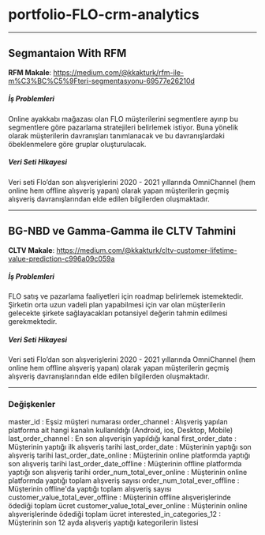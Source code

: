 # portfolio-FLO-crm-analytics
-------------

## Segmantaion With RFM 

**RFM Makale**:
https://medium.com/@kkakturk/rfm-ile-m%C3%BC%C5%9Fteri-segmentasyonu-69577e26210d

##### İş Problemleri 

Online ayakkabı mağazası olan FLO müşterilerini
segmentlere ayırıp bu segmentlere göre pazarlama
stratejileri belirlemek istiyor. Buna yönelik olarak
müşterilerin davranışları tanımlanacak ve bu
davranışlardaki öbeklenmelere göre gruplar oluşturulacak.


##### Veri Seti Hikayesi

Veri seti Flo’dan son alışverişlerini 2020 - 2021 yıllarında OmniChannel (hem online hem offline alışveriş yapan) 
olarak yapan müşterilerin geçmiş alışveriş davranışlarından elde edilen bilgilerden oluşmaktadır.


-------------

## BG-NBD ve Gamma-Gamma ile CLTV Tahmini 

**CLTV Makale**:
https://medium.com/@kkakturk/cltv-customer-lifetime-value-prediction-c996a09c059a

##### İş Problemleri 

FLO satış ve pazarlama faaliyetleri için roadmap 
belirlemek istemektedir. Şirketin orta uzun vadeli plan 
yapabilmesi için var olan müşterilerin gelecekte şirkete
sağlayacakları potansiyel değerin tahmin edilmesi
gerekmektedir.

##### Veri Seti Hikayesi

Veri seti Flo’dan son alışverişlerini 2020 - 2021 yıllarında OmniChannel (hem online hem offline alışveriş yapan) 
olarak yapan müşterilerin geçmiş alışveriş davranışlarından elde edilen bilgilerden oluşmaktadır.

-------------

### Değişkenler

master_id : Eşsiz müşteri numarası
order_channel : Alışveriş yapılan platforma ait hangi kanalın kullanıldığı (Android, ios, Desktop, Mobile)
last_order_channel : En son alışverişin yapıldığı kanal
first_order_date : Müşterinin yaptığı ilk alışveriş tarihi
last_order_date : Müşterinin yaptığı son alışveriş tarihi
last_order_date_online : Müşterinin online platformda yaptığı son alışveriş tarihi
last_order_date_offline : Müşterinin offline platformda yaptığı son alışveriş tarihi
order_num_total_ever_online : Müşterinin online platformda yaptığı toplam alışveriş sayısı
order_num_total_ever_offline : Müşterinin offline'da yaptığı toplam alışveriş sayısı
customer_value_total_ever_offline : Müşterinin offline alışverişlerinde ödediği toplam ücret
customer_value_total_ever_online : Müşterinin online alışverişlerinde ödediği toplam ücret
interested_in_categories_12 : Müşterinin son 12 ayda alışveriş yaptığı kategorilerin listesi



